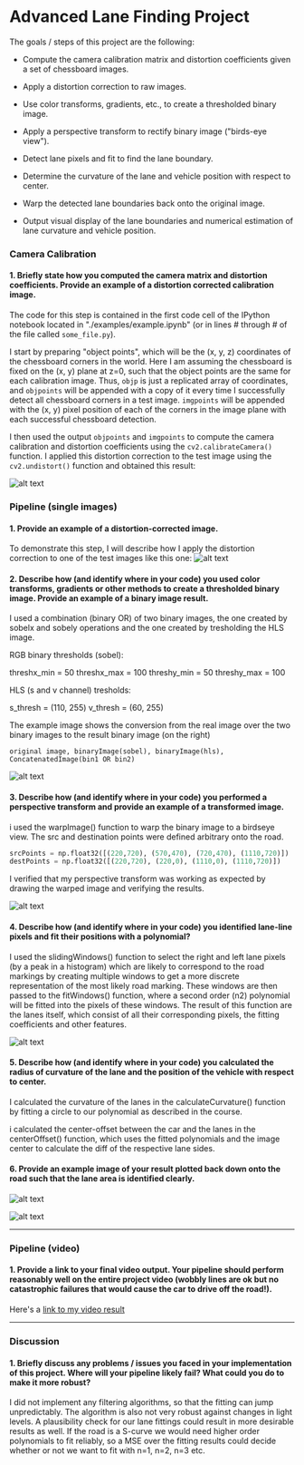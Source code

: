 

# Advanced Lane Finding Project

The goals / steps of this project are the following:

* Compute the camera calibration matrix and distortion coefficients given a set of chessboard images.

* Apply a distortion correction to raw images.

* Use color transforms, gradients, etc., to create a thresholded binary image.

* Apply a perspective transform to rectify binary image ("birds-eye view").

* Detect lane pixels and fit to find the lane boundary.

* Determine the curvature of the lane and vehicle position with respect to center.

* Warp the detected lane boundaries back onto the original image.

* Output visual display of the lane boundaries and numerical estimation of lane curvature and vehicle position.

  [//]: #	"Image References"
  [image1]: ./examples/undistortedImage.png	"Undistorted"
  [image2]: ./examples/undistorted_test_image.png	"Real Images"
  [image3]: ./examples/binary_image.png	"Binary Images"
  [image4]: ./examples/binary_warping.png	"Binary Warped Images"
  [image5]: ./examples/lane_fitting.png	"Lane Fitting Images"
  [image6]: ./examples/lineArea1.png	"Output Area1"
  [image7]: ./examples/lineArea2.png	"Output Area2"
  [video1]: ./project_video.mp4	"Video"

### Camera Calibration

#### 1. Briefly state how you computed the camera matrix and distortion coefficients. Provide an example of a distortion corrected calibration image.

The code for this step is contained in the first code cell of the IPython notebook located in "./examples/example.ipynb" (or in lines # through # of the file called `some_file.py`).  

I start by preparing "object points", which will be the (x, y, z) coordinates of the chessboard corners in the world. Here I am assuming the chessboard is fixed on the (x, y) plane at z=0, such that the object points are the same for each calibration image.  Thus, `objp` is just a replicated array of coordinates, and `objpoints` will be appended with a copy of it every time I successfully detect all chessboard corners in a test image.  `imgpoints` will be appended with the (x, y) pixel position of each of the corners in the image plane with each successful chessboard detection.  

I then used the output `objpoints` and `imgpoints` to compute the camera calibration and distortion coefficients using the `cv2.calibrateCamera()` function.  I applied this distortion correction to the test image using the `cv2.undistort()` function and obtained this result: 

![alt text][image1]

### Pipeline (single images)

#### 1. Provide an example of a distortion-corrected image.

To demonstrate this step, I will describe how I apply the distortion correction to one of the test images like this one:
![alt text][image2]

#### 2. Describe how (and identify where in your code) you used color transforms, gradients or other methods to create a thresholded binary image.  Provide an example of a binary image result.

I used a combination (binary OR) of two binary images, the one created by sobelx and sobely operations and the one created by tresholding the HLS image. 



RGB binary thresholds (sobel):

threshx_min = 50
threshx_max = 100
threshy_min = 50
threshy_max = 100



HLS (s and v channel) tresholds: 

 s_thresh = (110, 255)
 v_thresh = (60, 255)



The example image shows the conversion from the real image over the two binary images to the result binary image (on the right)

```
original image, binaryImage(sobel), binaryImage(hls), ConcatenatedImage(bin1 OR bin2)
```

![alt text][image3]

#### 3. Describe how (and identify where in your code) you performed a perspective transform and provide an example of a transformed image.

i used the warpImage() function to warp the binary image to a birdseye view. The src and destination points were defined arbitrary onto the road.

```python
srcPoints = np.float32([(220,720), (570,470), (720,470), (1110,720)]) 
destPoints = np.float32([(220,720), (220,0), (1110,0), (1110,720)])
```

I verified that my perspective transform was working as expected by drawing the warped image and verifying the results.

![alt text][image4]

#### 4. Describe how (and identify where in your code) you identified lane-line pixels and fit their positions with a polynomial?

I used the slidingWindows() function to select the right and left lane pixels (by a peak in a histogram) which are likely to correspond to the road markings by creating multiple windows to get a more discrete representation of the most likely road marking. These windows are then passed to the fitWindows() function, where a second order (n2) polynomial will be fitted into the pixels of these windows. The result of this function are the lanes itself, which consist of all their corresponding pixels, the fitting coefficients and other features. 

![alt text][image5]

#### 5. Describe how (and identify where in your code) you calculated the radius of curvature of the lane and the position of the vehicle with respect to center.

I calculated the curvature of the lanes in the calculateCurvature() function by fitting a circle to our polynomial as described in the course.

i calculated the center-offset between the car and the lanes in the centerOffset() function, which uses the fitted polynomials and the image center to calculate the diff of the respective lane sides. 

#### 6. Provide an example image of your result plotted back down onto the road such that the lane area is identified clearly.



![alt text][image6]

![alt text][image7]

---

### Pipeline (video)

#### 1. Provide a link to your final video output.  Your pipeline should perform reasonably well on the entire project video (wobbly lines are ok but no catastrophic failures that would cause the car to drive off the road!).

Here's a [link to my video result](./project_video_output.mp4)

---

### Discussion

#### 1. Briefly discuss any problems / issues you faced in your implementation of this project.  Where will your pipeline likely fail?  What could you do to make it more robust?

I did not implement any filtering algorithms, so that the fitting can jump unpredictably. The algorithm is also not very robust against changes in light levels. A plausibility check for our lane fittings could result in more desirable results as well. If the road is a S-curve we would need higher order polynomials to fit reliably, so a MSE over the fitting results could decide whether or not we want to fit with n=1, n=2, n=3 etc.
